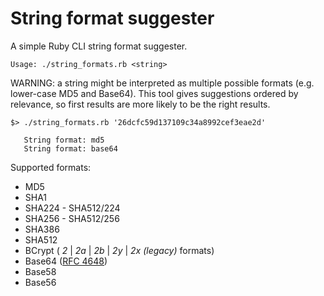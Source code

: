 # String format suggester
A simple Ruby CLI string format suggester.

    Usage: ./string_formats.rb <string>

WARNING: a string might be interpreted as multiple possible formats (e.g. lower-case MD5 and Base64).
This tool gives suggestions ordered by relevance, so first results are more likely to be the right results.

    $> ./string_formats.rb '26dcfc59d137109c34a8992cef3eae2d'
    
       String format: md5
       String format: base64

Supported formats:
* MD5
* SHA1
* SHA224 - SHA512/224
* SHA256 - SHA512/256
* SHA386
* SHA512
* BCrypt ( *2* | *2a* | *2b* | *2y* | *2x (legacy)* formats)
* Base64 ([RFC 4648](https://tools.ietf.org/html/rfc4648#section-4 "Base64 Format"))
* Base58
* Base56
